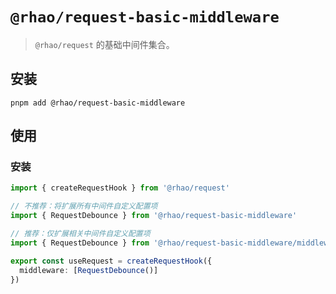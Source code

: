 # `@rhao/request-basic-middleware`

> `@rhao/request` 的基础中间件集合。

## 安装

```shell
pnpm add @rhao/request-basic-middleware
```

## 使用

### 安装

```ts
import { createRequestHook } from '@rhao/request'

// 不推荐：将扩展所有中间件自定义配置项
import { RequestDebounce } from '@rhao/request-basic-middleware'

// 推荐：仅扩展相关中间件自定义配置项
import { RequestDebounce } from '@rhao/request-basic-middleware/middleware/debounce'

export const useRequest = createRequestHook({
  middleware: [RequestDebounce()]
})
```
